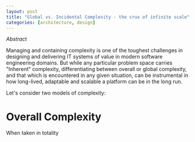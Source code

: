 ```yaml
---
layout: post
title: "Global vs. Incidental Complexity - the crux of infinite scale"
categories: [architecture, design]
---
```


*Abstract*

Managing and containing complexity is one of the toughest challenges in designing and delivering IT systems of value in modern software engineering domains. But while any particular problem space carries "Inherent" complexity, differentiating between overall or global complexity, and that which is encountered in any given situation, can be instrumental in how long-lived, adaptable and scalable a platform can be in the long run. 

<!--excerpt-above-->

Let's consider two models of complexity:

# Overall Complexity

When taken in totality 




